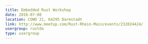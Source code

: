 ```yaml
---
title: Embedded Rust Workshop
date: 2016-07-08
location: COWO 21, 64295 Darmstadt
link: http://www.meetup.com/Rust-Rhein-Main/events/232024424/
usergroup: rustda
type: usergroup
---
```

